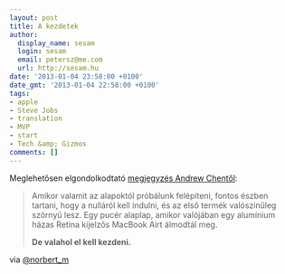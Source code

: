 ```yaml
---
layout: post
title: A kezdetek
author:
  display_name: sesam
  login: sesam
  email: petersz@me.com
  url: http://sesam.hu
date: '2013-01-04 23:58:00 +0100'
date_gmt: '2013-01-04 22:58:00 +0100'
tags:
- apple
- Steve Jobs
- translation
- MVP
- start
- Tech &amp; Gizmos
comments: []
---
```


Meglehetősen elgondolkodtató [megjegyzés Andrew Chentől](http://andrewchen.co/2012/06/22/apples-minimum-viable-product):

> Amikor valamit az alapoktól próbálunk felépíteni, fontos észben tartani, hogy a nulláról kell indulni, és az első termék valószínűleg szörnyű lesz. Egy pucér alaplap, amikor valójában egy alumínium házas Retina kijelzős MacBook Airt álmodtál meg.
> 
> **De valahol el kell kezdeni.**

via [@norbert_m](https://twitter.com/norbert_m/status/287328129536647168)
